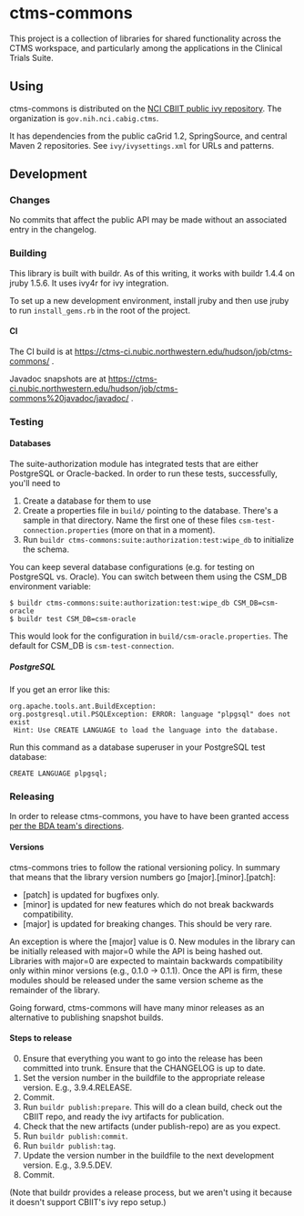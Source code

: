ctms-commons
============

This project is a collection of libraries for shared functionality
across the CTMS workspace, and particularly among the applications in
the Clinical Trials Suite.

Using
-----

ctms-commons is distributed on the [NCI CBIIT public ivy
repository][cbiit-ivy].  The organization is `gov.nih.nci.cabig.ctms`.

It has dependencies from the public caGrid 1.2, SpringSource, and
central Maven 2 repositories.  See `ivy/ivysettings.xml` for URLs and
patterns.

[cbiit-ivy]: https://wiki.nci.nih.gov/display/BuildandDeploymentAutomation/Ivy-+How+to+retrieve+files+from+Ivy

Development
-----------

### Changes

No commits that affect the public API may be made without an
associated entry in the changelog.

### Building

This library is built with buildr.  As of this writing, it works with
buildr 1.4.4 on jruby 1.5.6.  It uses ivy4r for ivy integration.

To set up a new development environment, install jruby and then use
jruby to run `install_gems.rb` in the root of the project.

#### CI

The CI build is at https://ctms-ci.nubic.northwestern.edu/hudson/job/ctms-commons/ .

Javadoc snapshots are at https://ctms-ci.nubic.northwestern.edu/hudson/job/ctms-commons%20javadoc/javadoc/ .

### Testing

#### Databases

The suite-authorization module has integrated tests that are either
PostgreSQL or Oracle-backed.  In order to run these tests,
successfully, you'll need to

1) Create a database for them to use
2) Create a properties file in `build/` pointing to the
   database. There's a sample in that directory.  Name the first one
   of these files `csm-test-connection.properties` (more on that in a
   moment).
3) Run `buildr ctms-commons:suite:authorization:test:wipe_db` to
   initialize the schema.

You can keep several database configurations (e.g. for testing on
PostgreSQL vs. Oracle).  You can switch between them using the CSM_DB
environment variable:

    $ buildr ctms-commons:suite:authorization:test:wipe_db CSM_DB=csm-oracle
    $ buildr test CSM_DB=csm-oracle

This would look for the configuration in
`build/csm-oracle.properties`.  The default for CSM_DB is
`csm-test-connection`.

##### PostgreSQL

If you get an error like this:

    org.apache.tools.ant.BuildException: org.postgresql.util.PSQLException: ERROR: language "plpgsql" does not exist
     Hint: Use CREATE LANGUAGE to load the language into the database.

Run this command as a database superuser in your PostgreSQL test
database:

    CREATE LANGUAGE plpgsql;

### Releasing

In order to release ctms-commons, you have to have been granted access
[per the BDA team's directions][bda-ivy].

[bda-ivy]: https://wiki.nci.nih.gov/display/BuildandDeploymentAutomation/Ivy-+How+to+add+files+to+Repo

#### Versions

ctms-commons tries to follow the rational versioning policy.  In
summary that means that the library version numbers go
[major].[minor].[patch]:

  * [patch] is updated for bugfixes only.
  * [minor] is updated for new features which do not break backwards
    compatibility.
  * [major] is updated for breaking changes.  This should be very rare.

An exception is where the [major] value is 0.  New modules in the
library can be initially released with major=0 while the API is being
hashed out.  Libraries with major=0 are expected to maintain backwards
compatibility only within minor versions (e.g., 0.1.0 -> 0.1.1).  Once
the API is firm, these modules should be released under the same
version scheme as the remainder of the library.

Going forward, ctms-commons will have many minor releases as an
alternative to publishing snapshot builds.

#### Steps to release

0) Ensure that everything you want to go into the release has been
   committed into trunk.  Ensure that the CHANGELOG is up to date.
1) Set the version number in the buildfile to the appropriate release
   version.  E.g., 3.9.4.RELEASE.
2) Commit.
3) Run `buildr publish:prepare`.  This will do a clean build, check
   out the CBIIT repo, and ready the ivy artifacts for publication.
4) Check that the new artifacts (under publish-repo) are as you expect.
5) Run `buildr publish:commit`.
6) Run `buildr publish:tag`.
7) Update the version number in the buildfile to the next development
   version.  E.g., 3.9.5.DEV.
8) Commit.

(Note that buildr provides a release process, but we aren't using it
because it doesn't support CBIIT's ivy repo setup.)
